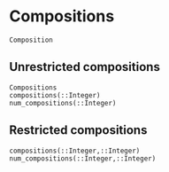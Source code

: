 # Compositions

```@docs
Composition
```

## Unrestricted compositions

```@docs
Compositions
compositions(::Integer)
num_compositions(::Integer)
```

## Restricted compositions
```@docs
compositions(::Integer,::Integer)
num_compositions(::Integer,::Integer)
```
